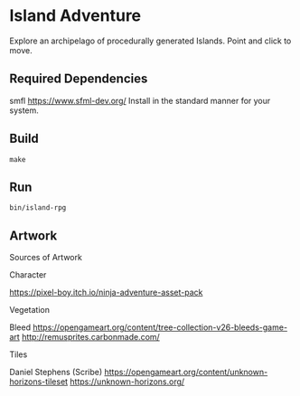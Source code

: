# Island Adventure

Explore an archipelago of procedurally generated Islands. Point and click to move.

## Required Dependencies

smfl https://www.sfml-dev.org/
Install in the standard manner for your system.

## Build

    make

## Run

    bin/island-rpg
    
    
## Artwork

Sources of Artwork

Character

https://pixel-boy.itch.io/ninja-adventure-asset-pack

Vegetation

Bleed
https://opengameart.org/content/tree-collection-v26-bleeds-game-art
http://remusprites.carbonmade.com/

Tiles

Daniel Stephens (Scribe)
https://opengameart.org/content/unknown-horizons-tileset
https://unknown-horizons.org/
